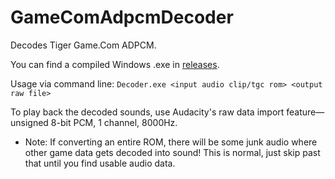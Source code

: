 # GameComAdpcmDecoder
Decodes Tiger Game.Com ADPCM.

You can find a compiled Windows .exe in [releases](https://github.com/simontime/GameComAdpcmDecoder/releases).

Usage via command line: `Decoder.exe <input audio clip/tgc rom> <output raw file>`

To play back the decoded sounds, use Audacity's raw data import feature⁠—unsigned 8-bit PCM, 1 channel, 8000Hz.
- Note: If converting an entire ROM, there will be some junk audio where other game data gets decoded into sound! This is normal, just skip past that until you find usable audio data.
